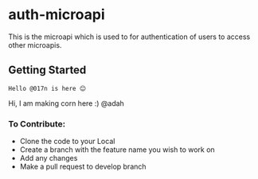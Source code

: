 # auth-microapi
This is the microapi which is used to for authentication of users to access other microapis.

## Getting Started




```
Hello @017n is here 😊 

```

Hi, I am making corn here :) @adah


### To Contribute:
* Clone the code to your Local
* Create a branch with the feature name you wish to work on
* Add any changes
* Make a pull request to develop branch

